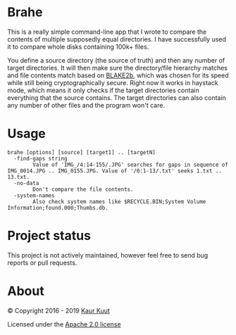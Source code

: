# Brahe

This is a really simple command-line app that I wrote to compare the contents of multiple supposedly equal directories. I have successfully used it to compare whole disks containing 100k+ files.

You define a source directory (the source of truth) and then any number of target directories. It will then make sure the directory/file hierarchy matches and file contents match based on [BLAKE2b](https://blake2.net/), which was chosen for its speed while still being cryptographically secure. Right now it works in haystack mode, which means it only checks if the target directories contain everything that the source contains. The target directories can also contain any number of other files and the program won't care.

# Usage

```
brahe [options] [source] [target1] .. [targetN]
  -find-gaps string
        Value of 'IMG_/4:14-155/.JPG' searches for gaps in sequence of IMG_0014.JPG .. IMG_0155.JPG. Value of '/0:1-13/.txt' seeks 1.txt .. 13.txt.
  -no-data
        Don't compare the file contents.
  -system-names
        Also check system names like $RECYCLE.BIN;System Volume Information;found.000;Thumbs.db.
```

# Project status

This project is not actively maintained, however feel free to send bug reports or pull requests.

# About

© Copyright 2016 - 2019 [Kaur Kuut](https://www.kaurkuut.com)

Licensed under the [Apache 2.0 license](http://www.apache.org/licenses/LICENSE-2.0)